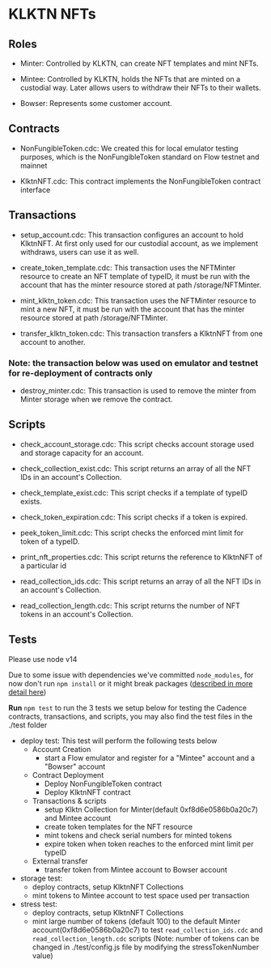 # KLKTN NFTs

## Roles

* Minter: Controlled by KLKTN, can create NFT templates and mint NFTs.

* Mintee: Controlled by KLKTN, holds the NFTs that are minted on a custodial way. Later allows users to withdraw their NFTs to their wallets.

* Bowser: Represents some customer account.


## Contracts

* NonFungibleToken.cdc: We created this for local emulator testing purposes, which is the NonFungibleToken standard on Flow testnet and mainnet

* KlktnNFT.cdc: This contract implements the NonFungibleToken contract interface

## Transactions

* setup_account.cdc: This transaction configures an account to hold KlktnNFT. At first only used for our custodial account, as we implement withdraws, users can use it as well.

* create_token_template.cdc: This transaction uses the NFTMinter resource to create an NFT template of typeID, it must be run with the account that has the minter resource stored at path /storage/NFTMinter.

* mint_klktn_token.cdc: This transaction uses the NFTMinter resource to mint a new NFT, it must be run with the account that has the minter resource stored at path /storage/NFTMinter.

* transfer_klktn_token.cdc: This transaction transfers a KlktnNFT from one account to another.

### Note: the transaction below was used on emulator and testnet for re-deployment of contracts only
*  destroy_minter.cdc: This transaction is used to remove the minter from Minter storage when we remove the contract.

## Scripts

* check_account_storage.cdc: This script checks account storage used and storage capacity for an account.

* check_collection_exist.cdc: This script returns an array of all the NFT IDs in an account's Collection.

* check_template_exist.cdc: This script checks if a template of typeID exists.

* check_token_expiration.cdc: This script checks if a token is expired.
  
* peek_token_limit.cdc: This script checks the enforced mint limit for token of a typeID.

* print_nft_properties.cdc: This script returns the reference to KlktnNFT of a particular id

* read_collection_ids.cdc: This script returns an array of all the NFT IDs in an account's Collection.

* read_collection_length.cdc: This script returns the number of NFT tokens in an account's Collection.


## Tests

Please use node v14

Due to some issue with dependencies we've committed `node_modules`, for now don't run `npm install` or it might break packages ([described in more detail here](https://github.com/onflow/flow-js-testing/issues/38))

**Run** `npm test` to run the 3 tests we setup below for testing the Cadence contracts, transactions, and scripts, you may also find the test files in the ./test folder

* deploy test:
This test will perform the following tests below
  * Account Creation 
    * start a Flow emulator and register for a "Mintee" account and a "Bowser" account
  * Contract Deployment
    * Deploy NonFungibleToken contract
    * Deploy KlktnNFT contract
  * Transactions & scripts
    * setup Klktn Collection for Minter(default 0xf8d6e0586b0a20c7) and Mintee account
    * create token templates for the NFT resource
    * mint tokens and check serial numbers for minted tokens
    * expire token when token reaches to the enforced mint limit per typeID
  * External transfer
    * transfer token from Mintee account to Bowser account
* storage test:
  * deploy contracts, setup KlktnNFT Collections
  * mint tokens to Mintee account to test space used per transaction
* stress test:
  * deploy contracts, setup KlktnNFT Collections
  * mint large number of tokens (default 100) to the default Minter account(0xf8d6e0586b0a20c7) to test `read_collection_ids.cdc` and `read_collection_length.cdc` scripts (Note: number of tokens can be changed in ./test/config.js file by modifying the stressTokenNumber value)
